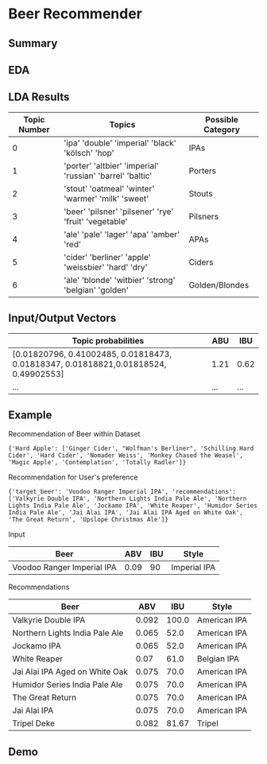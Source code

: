 # Beer Recommender

## Summary

## EDA




## LDA Results

| Topic Number | Topics | Possible Category |
| --- | --- | --- |
| 0 |'ipa' 'double' 'imperial' 'black' 'kölsch' 'hop' | IPAs |
| 1 |'porter' 'altbier' 'imperial' 'russian' 'barrel' 'baltic'| Porters |
| 2 |'stout' 'oatmeal' 'winter' 'warmer' 'milk' 'sweet'| Stouts |
| 3 |'beer' 'pilsner' 'pilsener' 'rye' 'fruit' 'vegetable'| Pilsners |
| 4 |'ale' 'pale' 'lager' 'apa' 'amber' 'red'| APAs |
| 5 |'cider' 'berliner' 'apple' 'weissbier' 'hard' 'dry'| Ciders |
| 6 |'ale' 'blonde' 'witbier' 'strong' 'belgian' 'golden'|  Golden/Blondes |

## Input/Output Vectors

| Topic probabilities | ABU | IBU|
| --- | --- | --- |
|[0.01820796, 0.41002485, 0.01818473, 0.01818347, 0.01818821,0.01818524, 0.49902553]|1.21|0.62|
|... |... |... |

## Example

Recommendation of Beer within Dataset
```
{'Hard Apple': ['Ginger Cider', "Wolfman's Berliner", 'Schilling Hard Cider', 'Hard Cider', 'Nomader Weiss', 'Monkey Chased the Weasel', 'Magic Apple', 'Contemplation', 'Totally Radler']}
```

Recommendation for User's preference
```
{'target_beer': 'Voodoo Ranger Imperial IPA', 'recommendations': ['Valkyrie Double IPA', 'Northern Lights India Pale Ale', 'Northern Lights India Pale Ale', 'Jockamo IPA', 'White Reaper', 'Humidor Series India Pale Ale', 'Jai Alai IPA', 'Jai Alai IPA Aged on White Oak', 'The Great Return', 'Upslope Christmas Ale']}
```

Input

| Beer | ABV | IBU | Style |
| --- | --- | --- | --- |
| Voodoo Ranger Imperial IPA | 0.09 | 90 | Imperial IPA |

Recommendations

| Beer | ABV | IBU | Style |
| --- | --- | --- | --- |
| Valkyrie Double IPA | 0.092 | 100.0 | American IPA |
| Northern Lights India Pale Ale | 0.065 | 52.0| American IPA |
| Jockamo IPA | 0.065 | 52.0 | American IPA |
| White Reaper | 0.07 | 61.0 | Belgian IPA |
| Jai Alai IPA Aged on White Oak | 0.075 | 70.0 | American IPA |
| Humidor Series India Pale Ale | 0.075 | 70.0 | American IPA |
| The Great Return | 0.075 | 70.0 | American IPA|
| Jai Alai IPA | 0.075 | 70.0 | American IPA |
| Tripel Deke | 0.082 | 81.67 | Tripel |


## Demo
